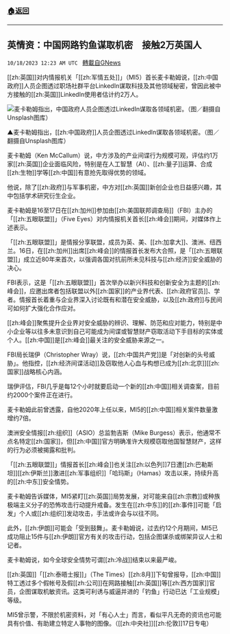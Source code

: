 ###  [:house:返回](README.md)
---


## 英情资：中国网路钓鱼谋取机密　接触2万英国人
`10/18/2023 12:23 AM UTC ` [轉載自GNews](https://gnews.org/articles/1847306)

[[zh:英国]]对内情报机关「[[zh:军情五处]]」（MI5）首长麦卡勒姆说，[[zh:中国政府]]人员企图透过职场社群平台LinkedIn谋取科技及其他领域秘密，曾因此被中方接触的[[zh:英国]]LinkedIn使用者估计约2万人。

![麦卡勒姆指出，中国政府人员企图透过LinkedIn谋取各领域机密。（图／翻摄自Unsplash图库）](https://attach.setn.com/newsimages/2021/10/15/3362404-PH.jpg "麦卡勒姆指出，中国政府人员企图透过LinkedIn谋取各领域机密。（图／翻摄自Unsplash图库）")

▲麦卡勒姆指出，[[zh:中国政府]]人员企图透过LinkedIn谋取各领域机密。（图／翻摄自Unsplash图库）

麦卡勒姆（Ken McCallum）说，中方涉及的产业间谍行为规模可观，评估约1万家[[zh:英国]]企业面临风险，特别是在人工智慧（AI）、[[zh:量子]]运算、合成[[zh:生物]]学等[[zh:中国]]有意抢先取得优势的领域。

他说，除了[[zh:政府]]与军事机密，中方对[[zh:英国]]新创企业也日益感兴趣，其中包括学术研究衍生企业。

麦卡勒姆是16至17日在[[zh:加州]]参加由[[zh:美国联邦调查局]]（FBI）主办的「[[zh:五眼联盟]]」（Five Eyes）对内情报机关首长[[zh:峰会]]期间，对媒体作上述表示。

「[[zh:五眼联盟]]」是情报分享联盟，成员为英、美、[[zh:加拿大]]、澳洲、纽西兰。16日，在[[zh:加州]]出席[[zh:峰会]]的情报首长发布大合照，是「[[zh:五眼联盟]]」成立近80年来首次，以强调各国对抗前所未见科技与[[zh:经济]]安全威胁的决心。

FBI表示，这是「[[zh:五眼联盟]]」首次举办以新兴科技和创新安全为主题的[[zh:峰会]]，应邀出席者包括联盟以外[[zh:国家]]的产业界代表、[[zh:政府官员]]、学者。情报首长着重与企业界深入讨论既有和潜在安全威胁，以及[[zh:政府]]与民间可如何扩大强化合作应对。

[[zh:峰会]]聚焦提升企业界对安全威胁的辨识、理解、防范和应对能力，特别是中小企业等以往多未意识到自己可能成为间谍或智慧财产窃取活动下手目标的实体或个人。[[zh:中国]]是[[zh:峰会]]最关注的安全威胁来源之一。

FBI局长瑞伊（Christopher Wray）说，[[zh:中国共产党]]是「对创新的头号威胁」。他指控，[[zh:经济间谍活动]]及窃取他人心血与构想已成为[[zh:北京]][[zh:国家]]战略核心内涵。

瑞伊评估，FBI几乎是每12个小时就要启动一个新的[[zh:中国]]相关调查案，目前约2000个案件正在进行。

麦卡勒姆此前曾透露，自他2020年上任以来，MI5的[[zh:中国]]相关案件数量激增约7倍。

澳洲安全情报[[zh:组织]]（ASIO）总监勃吉斯（Mike Burgess）表示，他通常不点名特定[[zh:国家]]，但[[zh:中国]]官方明确准许大规模窃取他国智慧财产，这样的行为必须被揭露和批判。

「[[zh:五眼联盟]]」情报首长[[zh:峰会]]也关注[[zh:以色列]]7日遭[[zh:巴勒斯坦]][[zh:伊斯兰]]激进[[zh:军事组织]]「哈玛斯」（Hamas）攻击以来，持续升高的[[zh:中东]]安全情势。

麦卡勒姆告诉媒体，MI5紧盯[[zh:英国]]局势发展，对可能来自[[zh:宗教]]或种族极端主义分子的恐怖攻击行动提升戒备。发生在[[zh:中东]]的[[zh:事件]]可能「启发」个人或[[zh:组织]]发动攻击，手法或许会与以往不同。

此外，[[zh:伊朗]]可能会「受到鼓舞」。麦卡勒姆说，过去约12个月期间，MI5已成功阻止15件与[[zh:伊朗]]官方有关的攻击行动，包括企图谋杀或绑架异议人士和记者。

麦卡勒姆说，如今全球安全情势可谓[[zh:冷战]]结束以来最严峻。

[[zh:英国]]「[[zh:泰晤士报]]」（The Times）[[zh:8月]]下旬曾报导，[[zh:中国]]特工透过多个假帐号及假[[zh:公司]]在网路接触[[zh:英国]]等[[zh:西方国家]]官员，企图谋取机敏资讯。这类可利诱与威逼并进的「钓鱼」行动已达「工业规模」等级。

MI5曾示警，不限於机密资料，对「有心人士」而言，看似平凡无奇的资讯也可能具有价值、有助建立特定人事物的图像。（[[zh:中央社]][[zh:伦敦]]17日专电）
